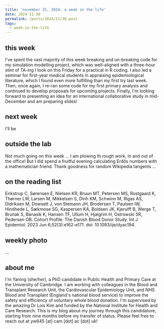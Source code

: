 ```yaml
---
title: 'november 25, 2024: a week in the life'
date: 2024-11-30
permalink: /posts/2024/11/30-post
tags:
  - week-in-the-life
---
```


this week
------
I've spent the vast majority of this week breaking and un-breaking code for my simulation modelling project, which was well-aligned with a three-hour stint of TA-ing I took on this Friday for a practical in R coding. I also led a seminar for first-year medical students in appraising epidemiological literature, which I found even more fulfilling than my first try last week. Then, once again, I re-ran some code for my first primary analysis and continued to develop proposals for upcoming projects. Finally, I'm looking forward to presenting an idea for an international collaborative study in mid-December and am preparing slides!                     
                                                                                                                     
next week
------
I'll be 

outside the lab
------
Not much going on this week ... I am plowing th rough work, in and out of the office! But I did spend a fruitful evening calculating Erdős numbers with a mathematician friend. Thank goodness for random Wikipedia tangents ... 

on the reading list
------
Erikstrup C, Sørensen E, Nielsen KR, Bruun MT, Petersen MS, Rostgaard K, Thørner LW, Larsen M, Mikkelsen S, Dinh KM, Schwinn M, Rigas AS, Didriksen M, Dowsett J, von Stemann JH, Brodersen T, Paulsen IW, Hindhede L, Sækmose SG, Kaspersen KA, Boldsen JK, Kjerulff B, Werge T, Brunak S, Banasik K, Hansen TF, Ullum H, Hjalgrim H, Ostrowski SR, Pedersen OB. Cohort Profile: The Danish Blood Donor Study. Int J Epidemiol. 2023 Jun 6;52(3):e162-e171. doi: 10.1093/ije/dyac194. 

weekly photo
------
...

about me
------
I'm Yaning (she/her), a PhD candidate in Public Health and Primary Care at the University of Cambridge. I am working with colleagues in the Blood and Transplant Research Unit, the Cardiovascular Epidemiology Unit, and NHS Blood and Transplant (England's national blood service) to improve the safety and efficiency of voluntary whole blood donation. I'm supervised by the amazing Dr Lois Kim and funded by the National Institute for Health and Care Research. This is my blog about my journey through this candidature, starting from nine months before my transfer of status. Please feel free to reach out at yw645 [at] cam [dot] ac [dot] uk!
